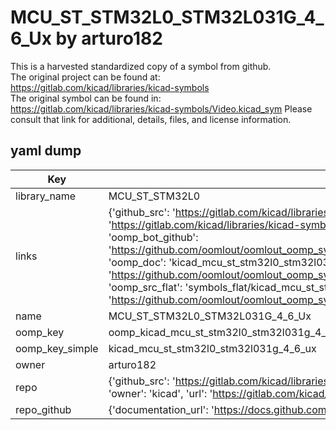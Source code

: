 # MCU_ST_STM32L0_STM32L031G_4_6_Ux by arturo182  
This is a harvested standardized copy of a symbol from github.  
The original project can be found at:  
https://gitlab.com/kicad/libraries/kicad-symbols  
The original symbol can be found in:
https://gitlab.com/kicad/libraries/kicad-symbols/Video.kicad_sym
Please consult that link for additional, details, files, and license information.  
## yaml dump  
| Key | Value |  
| --- | --- |  
| library_name | MCU_ST_STM32L0 |  
| links | {'github_src': 'https://gitlab.com/kicad/libraries/kicad-symbols/Video.kicad_sym', 'github_src_repo': 'https://gitlab.com/kicad/libraries/kicad-symbols', 'oomp_bot': 'kicad_mcu_st_stm32l0_stm32l031g_4_6_ux/working', 'oomp_bot_github': 'https://github.com/oomlout/oomlout_oomp_symbol_bot/tree/main/kicad_mcu_st_stm32l0_stm32l031g_4_6_ux/working', 'oomp_doc': 'kicad_mcu_st_stm32l0_stm32l031g_4_6_ux/working', 'oomp_doc_github': 'https://github.com/oomlout/oomlout_oomp_symbol_doc/tree/main/kicad_mcu_st_stm32l0_stm32l031g_4_6_ux/working', 'oomp_src_flat': 'symbols_flat/kicad_mcu_st_stm32l0_stm32l031g_4_6_ux/working', 'oomp_src_flat_github': 'https://github.com/oomlout/oomlout_oomp_symbol_src/tree/main/kicad_mcu_st_stm32l0_stm32l031g_4_6_ux/working'} |  
| name | MCU_ST_STM32L0_STM32L031G_4_6_Ux |  
| oomp_key | oomp_kicad_mcu_st_stm32l0_stm32l031g_4_6_ux |  
| oomp_key_simple | kicad_mcu_st_stm32l0_stm32l031g_4_6_ux |  
| owner | arturo182 |  
| repo | {'github_src': 'https://gitlab.com/kicad/libraries/kicad-symbols/Video.kicad_sym', 'name': 'libraries/kicad-symbols', 'owner': 'kicad', 'url': 'https://gitlab.com/kicad/libraries/kicad-symbols'} |  
| repo_github | {'documentation_url': 'https://docs.github.com/rest/repos/repos#get-a-repository', 'message': 'Not Found'} |  


